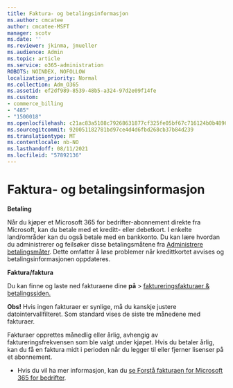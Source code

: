 ```yaml
---
title: Faktura- og betalingsinformasjon
ms.author: cmcatee
author: cmcatee-MSFT
manager: scotv
ms.date: ''
ms.reviewer: jkinma, jmueller
ms.audience: Admin
ms.topic: article
ms.service: o365-administration
ROBOTS: NOINDEX, NOFOLLOW
localization_priority: Normal
ms.collection: Adm_O365
ms.assetid: ef2df989-8539-48b5-a324-97d2e09f14fe
ms.custom:
- commerce_billing
- "485"
- "1500018"
ms.openlocfilehash: c21ac83a5108c79268631877cf325fe05bf67c716124b0b4896665395c03178b
ms.sourcegitcommit: 920051182781bd97ce4d4d6fbd268cb37b84d239
ms.translationtype: MT
ms.contentlocale: nb-NO
ms.lasthandoff: 08/11/2021
ms.locfileid: "57892136"
---
```

# <a name="invoice-and-payment-information"></a>Faktura- og betalingsinformasjon

**Betaling**

Når du kjøper et Microsoft 365 for bedrifter-abonnement direkte fra Microsoft, kan du betale med et kreditt- eller debetkort.  I enkelte land/områder kan du også betale med en bankkonto.  Du kan lære hvordan du administrerer og feilsøker disse betalingsmåtene fra [Administrere betalingsmåter](https://docs.microsoft.com/microsoft-365/commerce/billing-and-payments/manage-payment-methods). Dette omfatter å løse problemer når kredittkortet avvises og betalingsinformasjonen oppdateres.

**Faktura/faktura**

Du kan finne og laste ned fakturaene dine **på**  >  [faktureringsfakturaer & betalingssiden.](https://go.microsoft.com/fwlink/p/?linkid=848039)  

**Obs!** Hvis ingen fakturaer er synlige, må du kanskje justere datointervallfilteret.  Som standard vises de siste tre månedene med fakturaer.

Fakturaer opprettes månedlig eller årlig, avhengig av faktureringsfrekvensen som ble valgt under kjøpet.  Hvis du betaler årlig, kan du få en faktura midt i perioden når du legger til eller fjerner lisenser på et abonnement.

- Hvis du vil ha mer informasjon, kan du [se Forstå fakturaen for Microsoft 365 for bedrifter](https://docs.microsoft.com/microsoft-365/commerce/billing-and-payments/understand-your-invoice2).